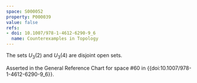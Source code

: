```yaml
---
space: S000052
property: P000039
value: false
refs:
- doi: 10.1007/978-1-4612-6290-9_6
  name: Counterexamples in Topology
---
```


The sets $U_3(2)$ and $U_3(4)$ are disjoint open sets.

Asserted in the General Reference Chart for space #60 in
{{doi:10.1007/978-1-4612-6290-9_6}}.
